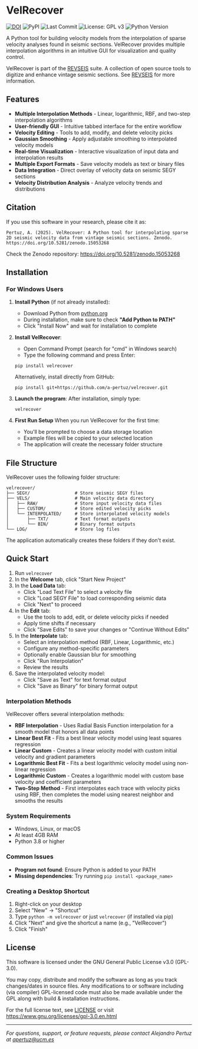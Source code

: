 # VelRecover

[![DOI](https://zenodo.org/badge/DOI/zenodo.15053268.svg)](https://doi.org/10.5281/zenodo.15053268)
![PyPI](https://img.shields.io/pypi/v/velrecover)
![Last Commit](https://img.shields.io/github/last-commit/a-pertuz/velrecover)
![License: GPL v3](https://img.shields.io/badge/License-GPLv3-yellow.svg)
![Python Version](https://img.shields.io/badge/python-3.8+-green)

A Python tool for building velocity models from the interpolation of sparse velocity analyses found in seismic sections. VelRecover provides multiple interpolation algorithms in an intuitive GUI for visualization and quality control.

VelRecover is part of the [REVSEIS](https://a-pertuz.github.io/REVSEIS/index.html) suite. A collection of open source tools to digitize and enhance vintage seismic sections. See [REVSEIS](https://a-pertuz.github.io/REVSEIS/index.html) for more information.

## Features

- **Multiple Interpolation Methods** - Linear, logarithmic, RBF, and two-step interpolation algorithms
- **User-friendly GUI** - Intuitive tabbed interface for the entire workflow
- **Velocity Editing** - Tools to add, modify, and delete velocity picks
- **Gaussian Smoothing** - Apply adjustable smoothing to interpolated velocity models
- **Real-time Visualization** - Interactive visualization of input data and interpolation results
- **Multiple Export Formats** - Save velocity models as text or binary files
- **Data Integration** - Direct overlay of velocity data on seismic SEGY sections
- **Velocity Distribution Analysis** - Analyze velocity trends and distributions

## Citation

If you use this software in your research, please cite it as:

```
Pertuz, A. (2025). VelRecover: A Python tool for interpolating sparse 2D seismic velocity data from vintage seismic sections. Zenodo. https://doi.org/10.5281/zenodo.15053268
```

Check the Zenodo repository: https://doi.org/10.5281/zenodo.15053268


## Installation

### For Windows Users

1. **Install Python** (if not already installed):
   - Download Python from [python.org](https://www.python.org/downloads/windows/)
   - During installation, make sure to check **"Add Python to PATH"**
   - Click "Install Now" and wait for installation to complete

2. **Install VelRecover**:
   - Open Command Prompt (search for "cmd" in Windows search)
   - Type the following command and press Enter:

   ```
   pip install velrecover
   ```

   Alternatively, install directly from GitHub:
   ```
   pip install git+https://github.com/a-pertuz/velrecover.git
   ```

3. **Launch the program**:
   After installation, simply type:
   ```
   velrecover
   ```

4. **First Run Setup**
   When you run VelRecover for the first time:

   - You'll be prompted to choose a data storage location
   - Example files will be copied to your selected location
   - The application will create the necessary folder structure


## File Structure

VelRecover uses the following folder structure:

```
velrecover/
├── SEGY/                 # Store seismic SEGY files
├── VELS/                 # Main velocity data directory
│   ├── RAW/              # Store input velocity data files
│   ├── CUSTOM/           # Store edited velocity picks
│   └── INTERPOLATED/     # Store interpolated velocity models
│       ├── TXT/          # Text format outputs
│       └── BIN/          # Binary format outputs
└── LOG/                  # Store log files
```

The application automatically creates these folders if they don't exist.

## Quick Start

1. Run `velrecover`
2. In the **Welcome** tab, click "Start New Project"
3. In the **Load Data** tab:
   - Click "Load Text File" to select a velocity file
   - Click "Load SEGY File" to load corresponding seismic data
   - Click "Next" to proceed
4. In the **Edit** tab:
   - Use the tools to add, edit, or delete velocity picks if needed
   - Apply time shifts if necessary
   - Click "Save Edits" to save your changes or "Continue Without Edits"
5. In the **Interpolate** tab:
   - Select an interpolation method (RBF, Linear, Logarithmic, etc.)
   - Configure any method-specific parameters
   - Optionally enable Gaussian blur for smoothing
   - Click "Run Interpolation"
   - Review the results
6. Save the interpolated velocity model:
   - Click "Save as Text" for text format output
   - Click "Save as Binary" for binary format output

### Interpolation Methods

VelRecover offers several interpolation methods:

- **RBF Interpolation** - Uses Radial Basis Function interpolation for a smooth model that honors all data points
- **Linear Best Fit** - Fits a best linear velocity model using least squares regression
- **Linear Custom** - Creates a linear velocity model with custom initial velocity and gradient parameters
- **Logarithmic Best Fit** - Fits a best logarithmic velocity model using non-linear regression
- **Logarithmic Custom** - Creates a logarithmic model with custom base velocity and coefficient parameters
- **Two-Step Method** - First interpolates each trace with velocity picks using RBF, then completes the model using nearest neighbor and smooths the results

### System Requirements
- Windows, Linux, or macOS
- At least 4GB RAM
- Python 3.8 or higher

### Common Issues
- **Program not found**: Ensure Python is added to your PATH
- **Missing dependencies**: Try running `pip install <package_name>`

### Creating a Desktop Shortcut
1. Right-click on your desktop
2. Select "New" → "Shortcut"
3. Type `python -m velrecover` or just `velrecover` (if installed via pip)
4. Click "Next" and give the shortcut a name (e.g., "VelRecover")
5. Click "Finish"


## License

This software is licensed under the GNU General Public License v3.0 (GPL-3.0).

You may copy, distribute and modify the software as long as you track changes/dates in source files. 
Any modifications to or software including (via compiler) GPL-licensed code must also be made available 
under the GPL along with build & installation instructions.

For the full license text, see [LICENSE](LICENSE) or visit https://www.gnu.org/licenses/gpl-3.0.en.html

---

*For questions, support, or feature requests, please contact Alejandro Pertuz at apertuz@ucm.es*
